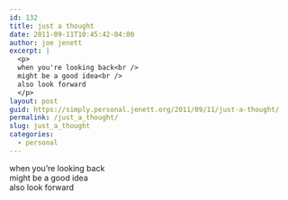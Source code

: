 ```yaml
---
id: 132
title: just a thought
date: 2011-09-11T10:45:42-04:00
author: joe jenett
excerpt: |
  <p>
  when you're looking back<br />
  might be a good idea<br />
  also look forward
  </p>
layout: post
guid: https://simply.personal.jenett.org/2011/09/11/just-a-thought/
permalink: /just_a_thought/
slug: just_a_thought
categories:
  - personal
---
```

when you’re looking back  
might be a good idea  
also look forward